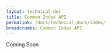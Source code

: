 ```yaml
---
layout: technical-doc
title: Common Index API
permalink: /docs/technical-docs/index/
breadcrumbs: Common Index API
---
```


Coming Soon